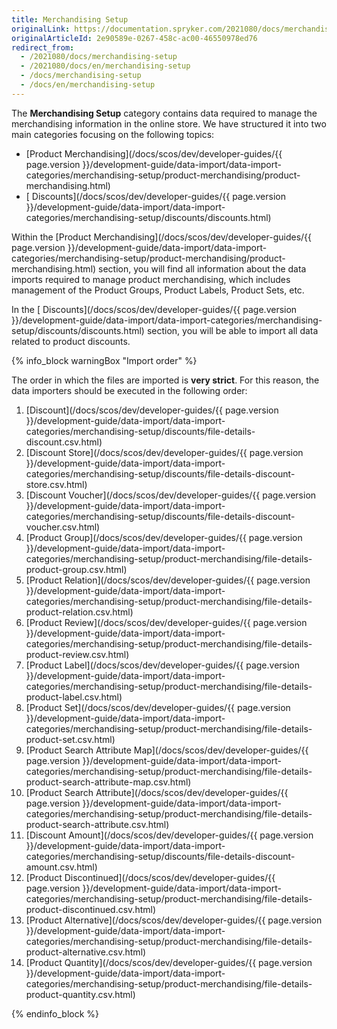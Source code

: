 ```yaml
---
title: Merchandising Setup
originalLink: https://documentation.spryker.com/2021080/docs/merchandising-setup
originalArticleId: 2e90589e-0267-458c-ac00-46550978ed76
redirect_from:
  - /2021080/docs/merchandising-setup
  - /2021080/docs/en/merchandising-setup
  - /docs/merchandising-setup
  - /docs/en/merchandising-setup
---
```


The **Merchandising Setup** category contains data required to manage the merchandising information in the online store. We have structured it into two main categories focusing on the following topics:

* [Product Merchandising](/docs/scos/dev/developer-guides/{{ page.version }}/development-guide/data-import/data-import-categories/merchandising-setup/product-merchandising/product-merchandising.html)
* [ Discounts](/docs/scos/dev/developer-guides/{{ page.version }}/development-guide/data-import/data-import-categories/merchandising-setup/discounts/discounts.html)

Within the [Product Merchandising](/docs/scos/dev/developer-guides/{{ page.version }}/development-guide/data-import/data-import-categories/merchandising-setup/product-merchandising/product-merchandising.html) section, you will find all information about the data imports required to manage product merchandising, which includes management of the Product Groups, Product Labels, Product Sets, etc.

In the [ Discounts](/docs/scos/dev/developer-guides/{{ page.version }}/development-guide/data-import/data-import-categories/merchandising-setup/discounts/discounts.html) section, you will be able to import all data related to product discounts.

{% info_block warningBox "Import order" %}

The order in which the files are imported is **very strict**. For this reason, the data importers should be executed in the following order:

1. [Discount](/docs/scos/dev/developer-guides/{{ page.version }}/development-guide/data-import/data-import-categories/merchandising-setup/discounts/file-details-discount.csv.html)
2. [Discount Store](/docs/scos/dev/developer-guides/{{ page.version }}/development-guide/data-import/data-import-categories/merchandising-setup/discounts/file-details-discount-store.csv.html)
3. [Discount Voucher](/docs/scos/dev/developer-guides/{{ page.version }}/development-guide/data-import/data-import-categories/merchandising-setup/discounts/file-details-discount-voucher.csv.html)
4. [Product Group](/docs/scos/dev/developer-guides/{{ page.version }}/development-guide/data-import/data-import-categories/merchandising-setup/product-merchandising/file-details-product-group.csv.html)
5. [Product Relation](/docs/scos/dev/developer-guides/{{ page.version }}/development-guide/data-import/data-import-categories/merchandising-setup/product-merchandising/file-details-product-relation.csv.html)
6. [Product Review](/docs/scos/dev/developer-guides/{{ page.version }}/development-guide/data-import/data-import-categories/merchandising-setup/product-merchandising/file-details-product-review.csv.html)
7. [Product Label](/docs/scos/dev/developer-guides/{{ page.version }}/development-guide/data-import/data-import-categories/merchandising-setup/product-merchandising/file-details-product-label.csv.html)
8. [Product Set](/docs/scos/dev/developer-guides/{{ page.version }}/development-guide/data-import/data-import-categories/merchandising-setup/product-merchandising/file-details-product-set.csv.html)
9. [Product Search Attribute Map](/docs/scos/dev/developer-guides/{{ page.version }}/development-guide/data-import/data-import-categories/merchandising-setup/product-merchandising/file-details-product-search-attribute-map.csv.html)
10. [Product Search Attribute](/docs/scos/dev/developer-guides/{{ page.version }}/development-guide/data-import/data-import-categories/merchandising-setup/product-merchandising/file-details-product-search-attribute.csv.html)
1. [Discount Amount](/docs/scos/dev/developer-guides/{{ page.version }}/development-guide/data-import/data-import-categories/merchandising-setup/discounts/file-details-discount-amount.csv.html)
2. [Product Discontinued](/docs/scos/dev/developer-guides/{{ page.version }}/development-guide/data-import/data-import-categories/merchandising-setup/product-merchandising/file-details-product-discontinued.csv.html)
3. [Product Alternative](/docs/scos/dev/developer-guides/{{ page.version }}/development-guide/data-import/data-import-categories/merchandising-setup/product-merchandising/file-details-product-alternative.csv.html)
4. [Product Quantity](/docs/scos/dev/developer-guides/{{ page.version }}/development-guide/data-import/data-import-categories/merchandising-setup/product-merchandising/file-details-product-quantity.csv.html)


{% endinfo_block %}
